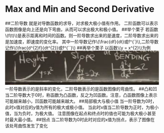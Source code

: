 # Max and Min and Second Derivative
##二阶导数
就是对导数函数的求导，对求极大极小值有作用。
二阶函数可以表示函数图像是向上还是向下弯曲，从而可以求出极大和极小值。
##举个栗子
若函数\\(f(t)\\)是表示距离和时间的函数。则一阶导数求出来的是速度，二阶导数求出来的是加速度，即速度的变化率。
其中一阶导数记作\\(\frac{df}{dt}或f^{`}\\),二阶导数记作\\(\frac{d^{2}f}{dt^{2}}或f^{``}\\)
##再举个栗子
以函数\\(y = x^{2}\\)为例
![屏幕快照 2016-08-02 上午10.49.36](media/%E5%B1%8F%E5%B9%95%E5%BF%AB%E7%85%A7%202016-08-02%20%E4%B8%8A%E5%8D%8810.49.36.png)
一阶导数表示的是斜率的变化，二阶导数表示的是函数图像的弯曲性。
##凸和凹
当二阶导数大于0时，称函数为凸函数，反之为凹函数。注意，凸函数图像上表示可能越来越小，凹函数可能越来越大。
##局部极大与极小值
当一阶导数为0时，此时x值对应的y值为所有的极大或极小值。
当此时x值当二阶导数为正时，为极小值，当为负时，为极大值。
注意图像在起点和终点时的值也可能为极大极小甚至时最大最小值。
##拐点
当二阶导数为0时此时对应的x值为拐点，表示了图像在该处弯曲性发生了变化

